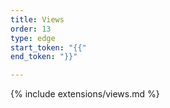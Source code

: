 ```yaml
---
title: Views
order: 13
type: edge
start_token: "{{"
end_token: "}}"

---
```


{% include extensions/views.md %}
